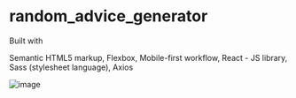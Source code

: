 # random_advice_generator

Built with

  Semantic HTML5 markup,
  Flexbox,
  Mobile-first workflow,
  React - JS library,
  Sass (stylesheet language),
  Axios

![image](https://user-images.githubusercontent.com/25077504/196569644-a262b453-b798-4f7d-9871-41f18b115659.png)
